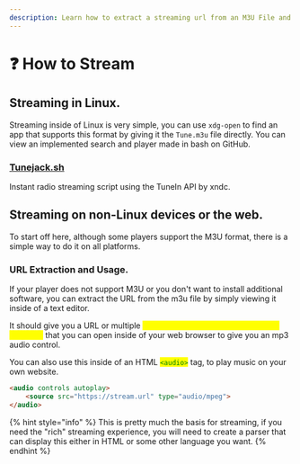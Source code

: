 ```yaml
---
description: Learn how to extract a streaming url from an M3U File and play music from it.
---
```


# ❓ How to Stream

## Streaming in Linux.

Streaming inside of Linux is very simple, you can use `xdg-open` to find an app that supports this format by giving it the `Tune.m3u` file directly. You can view an implemented search and player made in bash on GitHub.&#x20;

### [Tunejack.sh](https://gist.github.com/xndc/c732204e274743204f1f)

&#x20;Instant radio streaming script using the TuneIn API by xndc.

## Streaming on non-Linux devices or the web.

To start off here, although some players support the M3U format, there is a simple way to do it on all platforms.

### URL Extraction and Usage.

If your player does not support M3U or you don't want to install additional software, you can extract the URL from the m3u file by simply viewing it inside of a text editor.&#x20;

It should give you a URL or multiple <mark style="color:yellow;">(some stations/streams have varying qualities)</mark> that you can open inside of your web browser to give you an mp3 audio control.&#x20;

You can also use this inside of an HTML <mark style="color:green;">`<audio>`</mark> tag, to play music on your own website.

```html
<audio controls autoplay>
    <source src="https://stream.url" type="audio/mpeg">
</audio>
```

{% hint style="info" %}
This is pretty much the basis for streaming, if you need the "rich" streaming experience, you will need to create a parser that can display this either in HTML or some other language you want.
{% endhint %}
